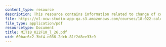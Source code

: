 ```yaml
---
content_type: resource
description: This resource contains information related to change of coordinates.
file: https://ol-ocw-studio-app-qa.s3.amazonaws.com/courses/18-022-calculus-of-several-variables-fall-2010/60bac6c23bf4c0862dcb81f2d8ee33c9_MIT18_022F10_l_26.pdf
file_type: application/pdf
resourcetype: Document
title: MIT18_022F10_l_26.pdf
uid: 60bac6c2-3bf4-c086-2dcb-81f2d8ee33c9
---
```

